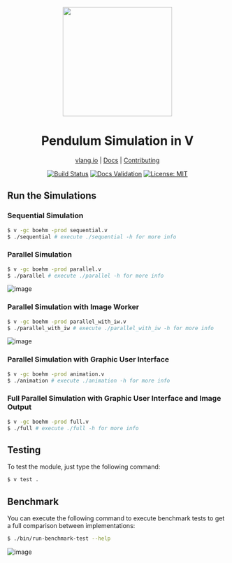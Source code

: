<div align="center">
<p>
    <img
        style="width: 250px"
        width="250"
        src="https://user-images.githubusercontent.com/17727170/153699135-a63e9644-1a29-4c04-9de3-c9100b06001d.png"
    >
</p>
  
<h1>Pendulum Simulation in V</h1>

[vlang.io](https://vlang.io) |
[Docs](https://ulises-jeremias.github.io/v-pendulum-simulation) |
[Contributing](https://github.com/ulises-jeremias/v-pendulum-simulation/blob/main/CONTRIBUTING.md)

</div>
<div align="center">

[![Build Status][workflowbadge]][workflowurl]
[![Docs Validation][validatedocsbadge]][validatedocsurl]
[![License: MIT][licensebadge]][licenseurl]

</div>

## Run the Simulations

### Sequential Simulation

```sh
$ v -gc boehm -prod sequential.v
$ ./sequential # execute ./sequential -h for more info
```

### Parallel Simulation

```sh
$ v -gc boehm -prod parallel.v
$ ./parallel # execute ./parallel -h for more info
```

![image](https://user-images.githubusercontent.com/17727170/153699093-5fd5c8bb-fa7f-4a34-b579-72a38edcde0e.png)

### Parallel Simulation with Image Worker

```sh
$ v -gc boehm -prod parallel_with_iw.v
$ ./parallel_with_iw # execute ./parallel_with_iw -h for more info
```

![image](https://user-images.githubusercontent.com/17727170/153699055-efa7dcab-6abe-4a16-b551-b466dfb05146.png)

### Parallel Simulation with Graphic User Interface

```sh
$ v -gc boehm -prod animation.v
$ ./animation # execute ./animation -h for more info
```

### Full Parallel Simulation with Graphic User Interface and Image Output

```sh
$ v -gc boehm -prod full.v
$ ./full # execute ./full -h for more info
```

## Testing

To test the module, just type the following command:

```sh
$ v test .
```

## Benchmark

You can execute the following command to execute benchmark tests to get a full comparison between implementations:

```sh
$ ./bin/run-benchmark-test --help
```

![image](https://user-images.githubusercontent.com/17727170/152750137-98e7c5a3-936b-4bc8-b71a-1b182c0bbf50.png)

[workflowbadge]: https://github.com/ulises-jeremias/v-pendulum-simulation/workflows/Build%20and%20Test%20with%20deps/badge.svg
[validatedocsbadge]: https://github.com/ulises-jeremias/v-pendulum-simulation/workflows/Validate%20Docs/badge.svg
[licensebadge]: https://img.shields.io/badge/License-MIT-blue.svg
[workflowurl]: https://github.com/ulises-jeremias/v-pendulum-simulation/commits/main
[validatedocsurl]: https://github.com/ulises-jeremias/v-pendulum-simulation/commits/main
[licenseurl]: https://github.com/ulises-jeremias/v-pendulum-simulation/blob/main/LICENSE
